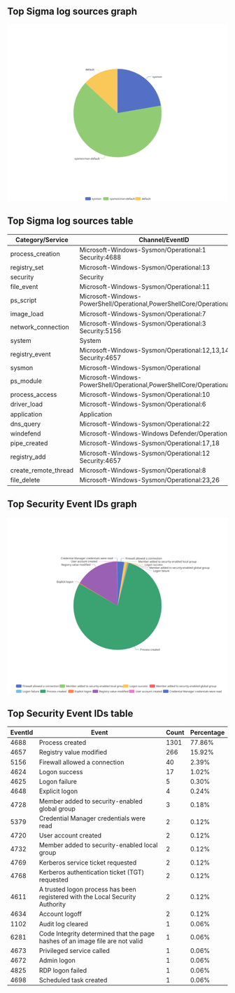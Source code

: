 
## Top Sigma log sources graph
![Top Sigma log sources](Windows-Events-with-Sigma-Rules.svg)
## Top Sigma log sources table
| Category/Service | Channel/EventID | Count | Percentage | Rules | Source |
|------------------|-----------------|-------|------------|-------|--------|
| process_creation | Microsoft-Windows-Sysmon/Operational:1<br>Security:4688 | 2683 | 58.17% | 2683 | sysmon |
| registry_set | Microsoft-Windows-Sysmon/Operational:13 | 432 | 9.37% | 432 | sysmon |
| security | Security | 253 | 5.49% | 253 | default |
| file_event | Microsoft-Windows-Sysmon/Operational:11 | 209 | 4.53% | 209 | sysmon |
| ps_script | Microsoft-Windows-PowerShell/Operational,PowerShellCore/Operational:4104 | 184 | 3.99% | 184 | default |
| image_load | Microsoft-Windows-Sysmon/Operational:7 | 119 | 2.58% | 119 | sysmon |
| network_connection | Microsoft-Windows-Sysmon/Operational:3<br>Security:5156 | 104 | 2.25% | 104 | sysmon |
| system | System | 94 | 2.04% | 94 | default |
| registry_event | Microsoft-Windows-Sysmon/Operational:12,13,14<br>Security:4657 | 80 | 1.73% | 80 | sysmon |
| sysmon | Microsoft-Windows-Sysmon/Operational | 62 | 1.34% | 62 | sysmon |
| ps_module | Microsoft-Windows-PowerShell/Operational,PowerShellCore/Operational:4103 | 35 | 0.76% | 35 | sysmon |
| process_access | Microsoft-Windows-Sysmon/Operational:10 | 32 | 0.69% | 32 | sysmon |
| driver_load | Microsoft-Windows-Sysmon/Operational:6 | 32 | 0.69% | 32 | sysmon |
| application | Application | 30 | 0.65% | 30 | default |
| dns_query | Microsoft-Windows-Sysmon/Operational:22 | 24 | 0.52% | 24 | sysmon |
| windefend | Microsoft-Windows-Windows Defender/Operational | 21 | 0.46% | 21 | default |
| pipe_created | Microsoft-Windows-Sysmon/Operational:17,18 | 20 | 0.43% | 20 | sysmon |
| registry_add | Microsoft-Windows-Sysmon/Operational:12<br>Security:4657 | 20 | 0.43% | 20 | sysmon |
| create_remote_thread | Microsoft-Windows-Sysmon/Operational:8 | 16 | 0.35% | 16 | sysmon |
| file_delete | Microsoft-Windows-Sysmon/Operational:23,26 | 14 | 0.30% | 14 | sysmon |

## Top Security Event IDs graph
![Top Security Event IDs](Windows-Events-Security-IDs.svg)

## Top Security Event IDs table
| EventId | Event | Count | Percentage |
|---------|-------|-------|------------|
| 4688 | Process created | 1301 | 77.86% |
| 4657 | Registry value modified | 266 | 15.92% |
| 5156 | Firewall allowed a connection | 40 | 2.39% |
| 4624 | Logon success | 17 | 1.02% |
| 4625 | Logon failure | 5 | 0.30% |
| 4648 | Explicit logon | 4 | 0.24% |
| 4728 | Member added to security-enabled global group | 3 | 0.18% |
| 5379 | Credential Manager credentials were read | 2 | 0.12% |
| 4720 | User account created | 2 | 0.12% |
| 4732 | Member added to security-enabled local group | 2 | 0.12% |
| 4769 | Kerberos service ticket requested | 2 | 0.12% |
| 4768 | Kerberos authentication ticket (TGT) requested | 2 | 0.12% |
| 4611 | A trusted logon process has been registered with the Local Security Authority | 2 | 0.12% |
| 4634 | Account logoff | 2 | 0.12% |
| 1102 | Audit log cleared | 1 | 0.06% |
| 6281 | Code Integrity determined that the page hashes of an image file are not valid  | 1 | 0.06% |
| 4673 | Privileged service called | 1 | 0.06% |
| 4672 | Admin logon | 1 | 0.06% |
| 4825 | RDP logon failed | 1 | 0.06% |
| 4698 | Scheduled task created | 1 | 0.06% |
